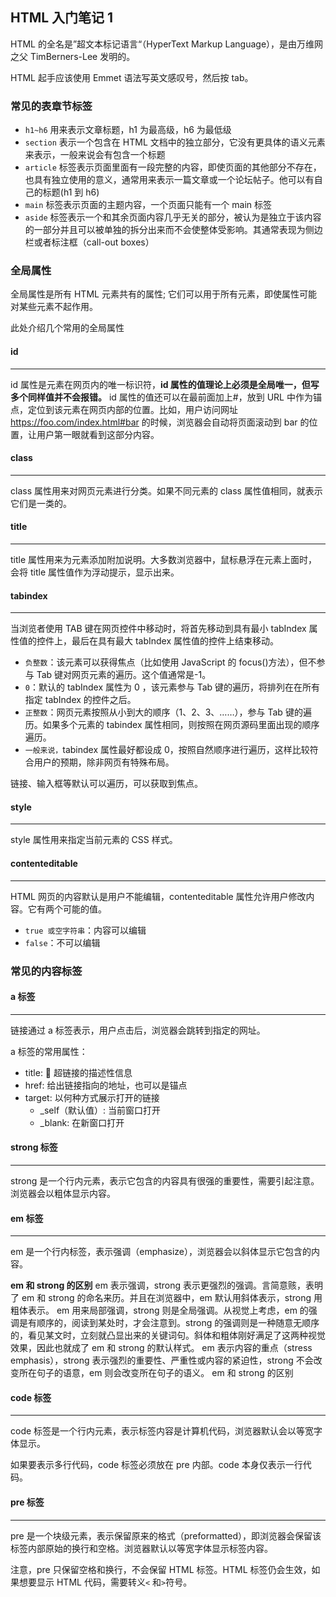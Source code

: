 ## HTML 入门笔记 1

HTML 的全名是”超文本标记语言“（HyperText Markup Language），是由万维网之父 TimBerners-Lee 发明的。

HTML 起手应该使用 Emmet 语法写英文感叹号，然后按 tab。

### 常见的表章节标签

- `h1~h6` 用来表示文章标题，h1 为最高级，h6 为最低级
- `section` 表示一个包含在 HTML 文档中的独立部分，它没有更具体的语义元素来表示，一般来说会有包含一个标题
- `article` 标签表示页面里面有一段完整的内容，即使页面的其他部分不存在，也具有独立使用的意义，通常用来表示一篇文章或一个论坛帖子。他可以有自己的标题(h1 到 h6)
- `main` 标签表示页面的主题内容，一个页面只能有一个 main 标签
- `aside` 标签表示一个和其余页面内容几乎无关的部分，被认为是独立于该内容的一部分并且可以被单独的拆分出来而不会使整体受影响。其通常表现为侧边栏或者标注框（call-out boxes）

### 全局属性

全局属性是所有 HTML 元素共有的属性; 它们可以用于所有元素，即使属性可能对某些元素不起作用。

此处介绍几个常用的全局属性

#### id

---

id 属性是元素在网页内的唯一标识符，**id 属性的值理论上必须是全局唯一，但写多个同样值并不会报错。** id 属性的值还可以在最前面加上#，放到 URL 中作为锚点，定位到该元素在网页内部的位置。比如，用户访问网址 https://foo.com/index.html#bar 的时候，浏览器会自动将页面滚动到 bar 的位置，让用户第一眼就看到这部分内容。

#### class

---

class 属性用来对网页元素进行分类。如果不同元素的 class 属性值相同，就表示它们是一类的。

#### title

---

title 属性用来为元素添加附加说明。大多数浏览器中，鼠标悬浮在元素上面时，会将 title 属性值作为浮动提示，显示出来。

#### tabindex

---

当浏览者使用 TAB 键在网页控件中移动时，将首先移动到具有最小 tabIndex 属性值的控件上，最后在具有最大 tabIndex 属性值的控件上结束移动。

- `负整数`：该元素可以获得焦点（比如使用 JavaScript 的 focus()方法），但不参与 Tab 键对网页元素的遍历。这个值通常是-1。
- `0`：默认的 tabIndex 属性为 0 ，该元素参与 Tab 键的遍历，将排列在在所有指定 tabIndex 的控件之后。
- `正整数`：网页元素按照从小到大的顺序（1、2、3、……），参与 Tab 键的遍历。如果多个元素的 tabindex 属性相同，则按照在网页源码里面出现的顺序遍历。
- `一般来说，`tabindex 属性最好都设成 0，按照自然顺序进行遍历，这样比较符合用户的预期，除非网页有特殊布局。

链接、输入框等默认可以遍历，可以获取到焦点。

#### style

---

style 属性用来指定当前元素的 CSS 样式。

#### contenteditable

---

HTML 网页的内容默认是用户不能编辑，contenteditable 属性允许用户修改内容。它有两个可能的值。

- `true 或空字符串`：内容可以编辑
- `false`：不可以编辑

### 常见的内容标签

#### a 标签

---

链接通过 a 标签表示，用户点击后，浏览器会跳转到指定的网址。

a 标签的常用属性：

- title:  超链接的描述性信息
- href: 给出链接指向的地址，也可以是锚点
- target: 以何种方式展示打开的链接
  - \_self（默认值）: 当前窗口打开
  - \_blank: 在新窗口打开

#### strong 标签

---

strong 是一个行内元素，表示它包含的内容具有很强的重要性，需要引起注意。浏览器会以粗体显示内容。

#### em 标签
---
em 是一个行内标签，表示强调（emphasize），浏览器会以斜体显示它包含的内容。

**em 和 strong 的区别**
em 表示强调，strong 表示更强烈的强调。言简意赅，表明了 em 和 strong 的命名来历。并且在浏览器中，em 默认用斜体表示，strong 用粗体表示。
em 用来局部强调，strong 则是全局强调。从视觉上考虑，em 的强调是有顺序的，阅读到某处时，才会注意到。strong 的强调则是一种随意无顺序的，看见某文时，立刻就凸显出来的关键词句。斜体和粗体刚好满足了这两种视觉效果，因此也就成了 em 和 strong 的默认样式。
em 表示内容的重点（stress emphasis），strong 表示强烈的重要性、严重性或内容的紧迫性，strong 不会改变所在句子的语意，em 则会改变所在句子的语义。
em 和 strong 的区别

#### code 标签
---
code 标签是一个行内元素，表示标签内容是计算机代码，浏览器默认会以等宽字体显示。

如果要表示多行代码，code 标签必须放在 pre 内部。code 本身仅表示一行代码。

#### pre 标签
---
pre 是一个块级元素，表示保留原来的格式（preformatted），即浏览器会保留该标签内部原始的换行和空格。浏览器默认以等宽字体显示标签内容。

注意，pre 只保留空格和换行，不会保留 HTML 标签。HTML 标签仍会生效，如果想要显示 HTML 代码，需要转义`<` 和`>`符号。
